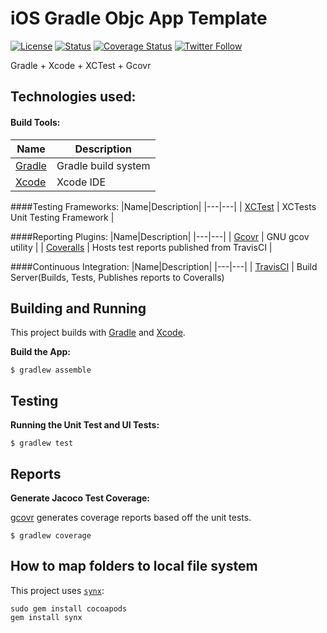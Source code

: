 # iOS Gradle Objc App Template

[![License](https://img.shields.io/badge/License-Apache%202.0-blue.svg)](http://www.apache.org/licenses/LICENSE-2.0)
[![Status](https://travis-ci.org/jaredsburrows/ios-gradle-objc-app-template.svg?branch=master)](https://travis-ci.org/jaredsburrows/ios-gradle-objc-app-template) [![Coverage Status](https://coveralls.io/repos/github/jaredsburrows/ios-gradle-objc-app-template/badge.svg?branch=master)](https://coveralls.io/github/jaredsburrows/ios-gradle-objc-app-template?branch=master)
[![Twitter Follow](https://img.shields.io/twitter/follow/jaredsburrows.svg?style=social)](https://twitter.com/jaredsburrows)

Gradle + Xcode + XCTest + Gcovr

## Technologies used:
#### Build Tools:
|Name|Description|
|---|---|
| [Gradle](http://gradle.org/docs/current/release-notes) | Gradle build system |
| [Xcode](https://developer.apple.com/xcode/) | Xcode IDE |

####Testing Frameworks:
|Name|Description|
|---|---|
| [XCTest](https://developer.apple.com/library/ios/documentation/DeveloperTools/Conceptual/testing_with_xcode/chapters/04-writing_tests.html#//apple_ref/doc/uid/TP40014132-CH4-SW1) | XCTests Unit Testing Framework |

####Reporting Plugins:
|Name|Description|
|---|---|
| [Gcovr](http://gcovr.com/) | GNU gcov utility |
| [Coveralls](https://coveralls.io/) | Hosts test reports published from TravisCI |

####Continuous Integration:
|Name|Description|
|---|---|
| [TravisCI](http://docs.travis-ci.com/user/languages/android/) | Build Server(Builds, Tests, Publishes reports to Coveralls)


## Building and Running


This project builds with [Gradle](www.gradle.org) and [Xcode](https://developer.apple.com/xcode/).


**Build the App:**

    $ gradlew assemble
   
## Testing


**Running the Unit Test and UI Tests:**


    $ gradlew test
    

## Reports

**Generate Jacoco Test Coverage:**


[gcovr](http://gcovr.com/) generates coverage reports based off the unit tests.


    $ gradlew coverage


## How to map folders to local file system

This project uses [`synx`](https://github.com/venmo/synx):

    sudo gem install cocoapods
    gem install synx
